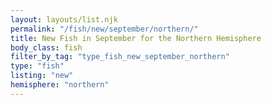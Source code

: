 ```yaml
---
layout: layouts/list.njk
permalink: "/fish/new/september/northern/"
title: New Fish in September for the Northern Hemisphere
body_class: fish
filter_by_tag: "type_fish_new_september_northern"
type: "fish"
listing: "new"
hemisphere: "northern"
---
```

